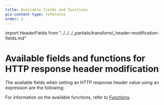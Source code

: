 ```yaml
---
title: Available fields and functions
pcx-content-type: reference
order: 2
---
```


import HeaderFields from "../../../\_partials/transform/\_header-modification-fields.md"

# Available fields and functions for HTTP response header modification

The available fields when setting an HTTP response header value using an expression are the following:

<HeaderFields/>

For information on the available functions, refer to [Functions](https://developers.cloudflare.com/ruleset-engine/rules-language/functions).
